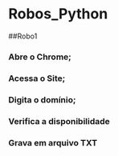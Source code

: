 # Robos_Python

##Robo1
### Abre o Chrome;
### Acessa o Site;
### Digita o domínio;
### Verifica a disponibilidade
### Grava em arquivo TXT

